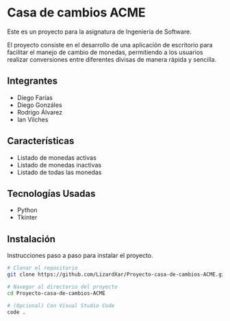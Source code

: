 # Casa de cambios ACME

Este es un proyecto para la asignatura de Ingeniería de Software.

El proyecto consiste en el desarrollo de una aplicación de escritorio para facilitar el manejo de cambio de monedas, permitiendo a los usuarios realizar conversiones entre diferentes divisas de manera rápida y sencilla.

## Integrantes

- Diego Farías
- Diego Gonzáles
- Rodrigo Álvarez
- Ian Vilches

## Características

- Listado de monedas activas
- Listado de monedas inactivas
- Listado de todas las monedas
  

## Tecnologías Usadas

- Python
- Tkinter

## Instalación

Instrucciones paso a paso para instalar el proyecto.

```bash
# Clonar el repositorio
git clone https://github.com/LizardXar/Proyecto-casa-de-cambios-ACME.git

# Navegar al directorio del proyecto
cd Proyecto-casa-de-cambios-ACME

# (Opcional) Con Visual Studio Code
code .
